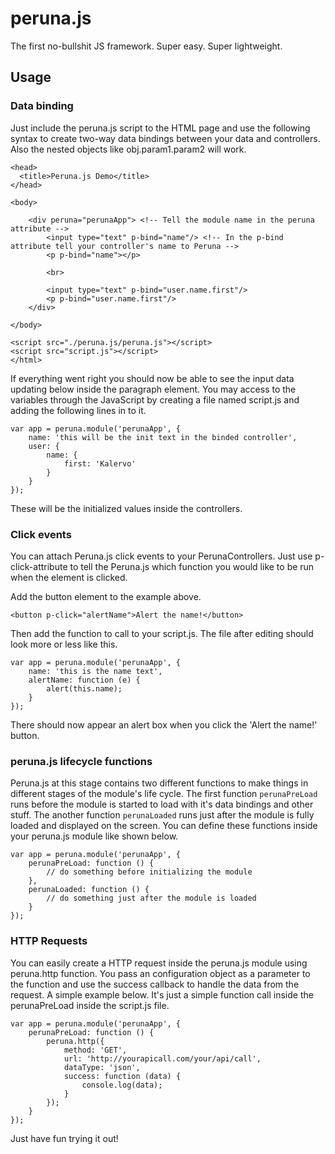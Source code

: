 # peruna.js
The first no-bullshit JS framework. Super easy. Super lightweight.

## Usage

### Data binding
Just include the peruna.js script to the HTML page and use the following syntax to create two-way data bindings between your data and controllers. Also the nested objects like obj.param1.param2 will work.
    <html>

    <head>
      <title>Peruna.js Demo</title>
    </head>

    <body>

	    <div peruna="perunaApp"> <!-- Tell the module name in the peruna attribute -->
		    <input type="text" p-bind="name"/> <!-- In the p-bind attribute tell your controller's name to Peruna -->
		    <p p-bind="name"></p>
		    
		    <br>
		    
		    <input type="text" p-bind="user.name.first"/>
		    <p p-bind="user.name.first"/>
	    </div>

    </body>

    <script src="./peruna.js/peruna.js"></script>
    <script src="script.js"></script>
    </html>

If everything went right you should now be able to see the input data updating below inside the paragraph element. You may access to the variables through the JavaScript by creating a file named script.js and adding the following lines in to it.

    var app = peruna.module('perunaApp', {
	    name: 'this will be the init text in the binded controller',
	    user: {
	    	name: {
	    		first: 'Kalervo'
	    	}
	    }
    });

These will be the initialized values inside the controllers.

### Click events
You can attach Peruna.js click events to your PerunaControllers. Just use p-click-attribute to tell the Peruna.js which function you would like to be run when the element is clicked.

Add the button element to the example above.

    <button p-click="alertName">Alert the name!</button>
    
Then add the function to call to your script.js. The file after editing should look more or less like this.

    var app = peruna.module('perunaApp', {
    	name: 'this is the name text',
    	alertName: function (e) {
    		alert(this.name);
    	}
    });

There should now appear an alert box when you click the 'Alert the name!' button.

### peruna.js lifecycle functions
Peruna.js at this stage contains two different functions to make things in different stages of the module's life cycle. The first function `perunaPreLoad` runs before the module is started to load with it's data bindings and other stuff. The another function `perunaLoaded` runs just after the module is fully loaded and displayed on the screen. You can define these functions inside your peruna.js module like shown below.

    var app = peruna.module('perunaApp', {
    	perunaPreLoad: function () {
    		// do something before initializing the module
    	},
    	perunaLoaded: function () {
    		// do something just after the module is loaded
    	}
    });

### HTTP Requests
You can easily create a HTTP request inside the peruna.js module using peruna.http function. You pass an configuration object as a parameter to the function and use the success callback to handle the data from the request. A simple example below. It's just a simple function call inside the perunaPreLoad inside the script.js file.

    var app = peruna.module('perunaApp', {
    	perunaPreLoad: function () {
    		peruna.http({
    			method: 'GET',
    			url: 'http://yourapicall.com/your/api/call',
    			dataType: 'json',
    			success: function (data) {
    				console.log(data);
    			}
    		});
    	}
    });

Just have fun trying it out!
